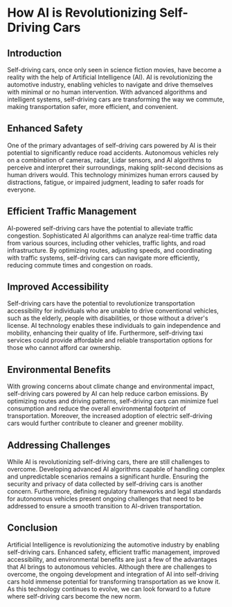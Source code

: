 # How AI is Revolutionizing Self-Driving Cars


## Introduction
Self-driving cars, once only seen in science fiction movies, have become a reality with the help of Artificial Intelligence (AI). AI is revolutionizing the automotive industry, enabling vehicles to navigate and drive themselves with minimal or no human intervention. With advanced algorithms and intelligent systems, self-driving cars are transforming the way we commute, making transportation safer, more efficient, and convenient.

## Enhanced Safety
One of the primary advantages of self-driving cars powered by AI is their potential to significantly reduce road accidents. Autonomous vehicles rely on a combination of cameras, radar, Lidar sensors, and AI algorithms to perceive and interpret their surroundings, making split-second decisions as human drivers would. This technology minimizes human errors caused by distractions, fatigue, or impaired judgment, leading to safer roads for everyone.

## Efficient Traffic Management
AI-powered self-driving cars have the potential to alleviate traffic congestion. Sophisticated AI algorithms can analyze real-time traffic data from various sources, including other vehicles, traffic lights, and road infrastructure. By optimizing routes, adjusting speeds, and coordinating with traffic systems, self-driving cars can navigate more efficiently, reducing commute times and congestion on roads.

## Improved Accessibility
Self-driving cars have the potential to revolutionize transportation accessibility for individuals who are unable to drive conventional vehicles, such as the elderly, people with disabilities, or those without a driver's license. AI technology enables these individuals to gain independence and mobility, enhancing their quality of life. Furthermore, self-driving taxi services could provide affordable and reliable transportation options for those who cannot afford car ownership.

## Environmental Benefits
With growing concerns about climate change and environmental impact, self-driving cars powered by AI can help reduce carbon emissions. By optimizing routes and driving patterns, self-driving cars can minimize fuel consumption and reduce the overall environmental footprint of transportation. Moreover, the increased adoption of electric self-driving cars would further contribute to cleaner and greener mobility.

## Addressing Challenges
While AI is revolutionizing self-driving cars, there are still challenges to overcome. Developing advanced AI algorithms capable of handling complex and unpredictable scenarios remains a significant hurdle. Ensuring the security and privacy of data collected by self-driving cars is another concern. Furthermore, defining regulatory frameworks and legal standards for autonomous vehicles present ongoing challenges that need to be addressed to ensure a smooth transition to AI-driven transportation.

## Conclusion
Artificial Intelligence is revolutionizing the automotive industry by enabling self-driving cars. Enhanced safety, efficient traffic management, improved accessibility, and environmental benefits are just a few of the advantages that AI brings to autonomous vehicles. Although there are challenges to overcome, the ongoing development and integration of AI into self-driving cars hold immense potential for transforming transportation as we know it. As this technology continues to evolve, we can look forward to a future where self-driving cars become the new norm.